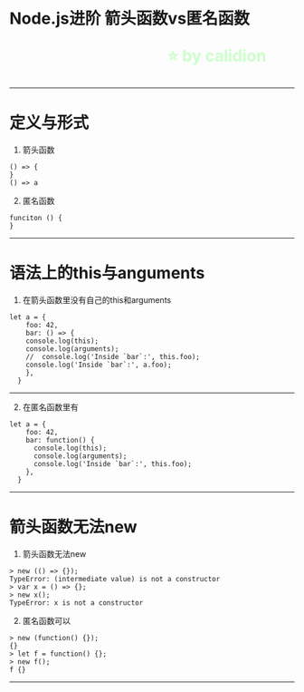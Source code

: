 <!--
$theme: gaia
template: gaia
-->


Node.js进阶
箭头函数vs匿名函数<p style="text-align:right;font-size:28px;margin-right:50px;color:#cFc;">:star: by calidion</p>
===
---
定义与形式
===
1. 箭头函数

```
() => {
}
() => a

```

2. 匿名函数
```
funciton () {
}

```
---
语法上的this与anguments
==
1. 在箭头函数里没有自己的this和arguments
```
let a = {
    foo: 42,
    bar: () => {
    console.log(this);
    console.log(arguments);
    //  console.log('Inside `bar`:', this.foo);
    console.log('Inside `bar`:', a.foo);
    },
  }
```

---

2. 在匿名函数里有
```
let a = {
    foo: 42,
    bar: function() {
      console.log(this);
      console.log(arguments);
      console.log('Inside `bar`:', this.foo);
    },
  }
```

---
箭头函数无法new
===
1. 箭头函数无法new
```
> new (() => {});
TypeError: (intermediate value) is not a constructor
> var x = () => {};
> new x(); 
TypeError: x is not a constructor
```
2. 匿名函数可以
```
> new (function() {});
{}
> let f = function() {};
> new f();
f {}
```

---


